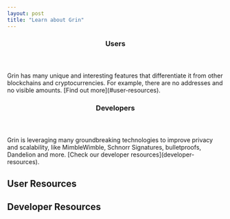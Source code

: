 ```yaml
---
layout: post
title: "Learn about Grin"
---
```


<div class="entries-grid">
	<article class="entry h-entry">
		<header class="entry-header">
			<h3 class="entry-title p-name">
			  <i class="fas fa-feather-alt"></i>
				Users
			</h3>
		</header>
		<div class="entry-excerpt p-summary">
			Grin has many unique and interesting features that differentiate it from
			other blockchains and cryptocurrencies. For example, there are no
			addresses and no visible amounts. [Find out more](#user-resources).
		</div>
	</article>
	<article class="entry h-entry">
		<header class="entry-header">
			<h3 class="entry-title p-name">
			  <i class="fas fa-bolt"></i>
				Developers
			</h3>
		</header>
		<div class="entry-excerpt p-summary">
		  Grin is leveraging many groundbreaking technologies to improve privacy
			and scalability, like MimbleWimble, Schnorr Signatures, bulletproofs,
			Dandelion and more. [Check our developer resources](developer-resources).
		</div>
	</article>
</div>

## User Resources

## Developer Resources
